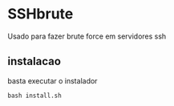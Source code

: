 # SSHbrute
Usado para fazer brute force em servidores ssh
## instalacao
basta executar o instalador
```
bash install.sh
```
